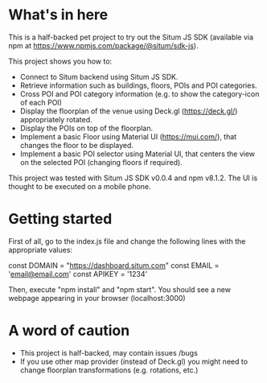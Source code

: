# What's in here

This is a half-backed pet project to try out the Situm JS SDK (available via npm at https://www.npmjs.com/package/@situm/sdk-js).

This project shows you how to: 
* Connect to Situm backend using Situm JS SDK.
* Retrieve information such as buildings, floors, POIs and POI categories.
* Cross POI and POI category information (e.g. to show the category-icon of each POI)
* Display the floorplan of the venue using Deck.gl (https://deck.gl/) appropriately rotated.
* Display the POIs on top of the floorplan.
* Implement a basic Floor using Material UI (https://mui.com/), that changes the floor to be displayed.
* Implement a basic POI selector using Material UI, that centers the view on the selected POI (changing floors if required). 

This project was tested with Situm JS SDK v0.0.4 and npm v8.1.2. The UI is thought to be executed on a mobile phone. 

# Getting started

First of all, go to the index.js file and change the following lines with the appropriate values:

const DOMAIN = "https://dashboard.situm.com"
const EMAIL = 'email@email.com'
const APIKEY = '1234'

Then, execute "npm install" and "npm start". You should see a new webpage appearing in your browser (localhost:3000)

# A word of caution

* This project is half-backed, may contain issues /bugs
* If you use other map provider (instead of Deck.gl) you might need to change floorplan transformations (e.g. rotations, etc.)

